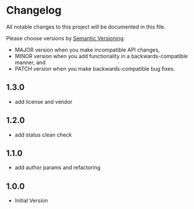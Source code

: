# Changelog

All notable changes to this project will be documented in this file.

Please choose versions by [Semantic Versioning](http://semver.org/).

* MAJOR version when you make incompatible API changes,
* MINOR version when you add functionality in a backwards-compatible manner, and
* PATCH version when you make backwards-compatible bug fixes.

## 1.3.0

- add license and vendor

## 1.2.0

- add status clean check

## 1.1.0

- add author params and refactoring

## 1.0.0

- Initial Version
